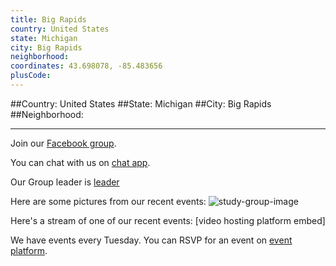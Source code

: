 ```yaml
---
title: Big Rapids
country: United States
state: Michigan
city: Big Rapids
neighborhood: 
coordinates: 43.698078, -85.483656
plusCode:
---
```


##Country: United States
##State: Michigan
##City: Big Rapids
##Neighborhood: 
*****
Join our [Facebook group](https://www.facebook.com/groups/free.code.camp.bigrapids).

You can chat with us on [chat app]().

Our Group leader is [leader]()

Here are some pictures from our recent events:
![study-group-image]()

Here's a stream of one of our recent events:
[video hosting platform embed]

We have events every Tuesday. You can RSVP for an event on [event platform]().
